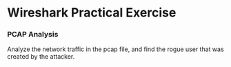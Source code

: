 # Wireshark Practical Exercise
### PCAP Analysis
Analyze the network traffic in the pcap file, and find the rogue user that was created by the attacker.
